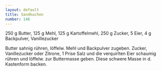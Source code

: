 ```yaml
---
layout: default
title: Sandkuchen
number: 146
---
```


250 g Butter, 125 g Mehl, 125 g Kartoffelmehl, 250 g Zucker, 5 Eier, 4 g Backpulver, Vanillezucker

Butter sahnig rühren, löffelw. Mehl und Backpulver zugeben. Zucker, Vanillezucker oder Zitrone, 1 Prise Salz und die verquirlten Eier schaumig rühren und löffelw. zur Buttermasse geben. Diese schwere Masse in d. Kastenform backen.
